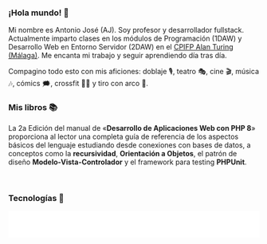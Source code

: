 ### ¡Hola mundo! 👋

Mi nombre es Antonio José (AJ). Soy profesor y desarrollador fullstack. Actualmente imparto clases en los módulos de Programación (1DAW) y Desarrollo Web en Entorno Servidor (2DAW) en el <a href="https://fpalanturing.es" target="_blank">CPIFP Alan Turing (Málaga)</a>. Me encanta mi trabajo y seguir aprendiendo día tras día. 

Compagino todo esto con mis aficiones: doblaje 🎙️, teatro 🎭, cine 🎬, música 🎶, cómics 🗯️, crossfit 🏋️‍♂️ y tiro con arco 🏹.

### Mis libros :books:

<p>
<a href="https://leanpub.com/desarrollodeaplicacioneswebconphp8" target="_blank"><img align="left" src="https://d2sofvawe08yqg.cloudfront.net/desarrollodeaplicacioneswebconphp8/s_featured?1638025458" width="80px" title="Desarrollo de Aplicaciones Web con PHP 8" alt /></a> La 2a Edición del manual de «<strong>Desarrollo de Aplicaciones Web con PHP 8</strong>» proporciona al lector una completa guía de referencia de los aspectos básicos del lenguaje estudiando desde conexiones con bases de datos, a conceptos como la <strong>recursividad</strong>, <strong>Orientación a Objetos</strong>, el patrón de diseño <strong>Modelo-Vista-Controlador</strong> y el framework para testing <strong>PHPUnit</strong>.
</p>


<br/>

### Tecnologías 👾
<img src="https://github.com/antoniojosesanchez/antoniojosesanchez/blob/main/tecnologias.svg" />
<!--

> **LENGUAJES**: [#PHP](https://github.com/topics/PHP), [#Kotlin](https://github.com/topics/Kotlin), [#Java](https://github.com/topics/Java), [#JS](https://github.com/topics/JS), [#HTML5](https://github.com/topics/HTML5), [#CSS3](https://github.com/topics/CSS3)  
> **FRAMEWORKS**: [#Laravel](https://github.com/topics/Laravel) 

**bilbobolson/bilbobolson** is a ✨ _special_ ✨ repository because its `README.md` (this file) appears on your GitHub profile.

Here are some ideas to get you started:

- 🔭 I’m currently working on ...
- 🌱 I’m currently learning ...
- 👯 I’m looking to collaborate on ...
- 🤔 I’m looking for help with ...
- 💬 Ask me about ...
- 📫 How to reach me: ...
- 😄 Pronouns: ...
- ⚡ Fun fact: ...
-->
